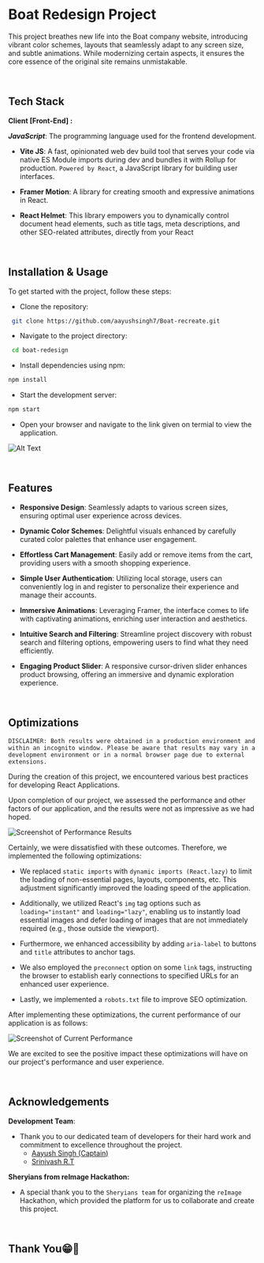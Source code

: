# Boat Redesign Project

This project breathes new life into the Boat company website, introducing vibrant color schemes, layouts that seamlessly adapt to any screen size, and subtle animations. While modernizing certain aspects, it ensures the core essence of the original site remains unmistakable.

<br>

## Tech Stack

**Client [Front-End] :**

**_JavaScript_**: The programming language used for the frontend development.

- **Vite JS**: A fast, opinionated web dev build tool that serves your code via native ES Module imports during dev and bundles it with Rollup for production. `Powered by React`, a JavaScript library for building user interfaces.

- **Framer Motion**: A library for creating smooth and expressive animations in React.

- **React Helmet**: This library empowers you to dynamically control document head elements, such as title tags, meta descriptions, and other SEO-related attributes, directly from your React

<br>

## Installation & Usage

To get started with the project, follow these steps:

- Clone the repository:

```bash
 git clone https://github.com/aayushsingh7/Boat-recreate.git
```

- Navigate to the project directory:

```bash
 cd boat-redesign
```

- Install dependencies using npm:

```bash
npm install
```

- Start the development server:

```bash
npm start
```

- Open your browser and navigate to the link given on termial to view the application.

![Alt Text](https://res.cloudinary.com/dvk80x6fi/image/upload/v1713424840/Screenshot_610_neaytl.png)

<br>

## Features

- **Responsive Design**: Seamlessly adapts to various screen sizes, ensuring optimal user experience across devices.

- **Dynamic Color Schemes**: Delightful visuals enhanced by carefully curated color palettes that enhance user engagement.

- **Effortless Cart Management**: Easily add or remove items from the cart, providing users with a smooth shopping experience.

- **Simple User Authentication**: Utilizing local storage, users can conveniently log in and register to personalize their experience and manage their accounts.

- **Immersive Animations**: Leveraging Framer, the interface comes to life with captivating animations, enriching user interaction and aesthetics.

- **Intuitive Search and Filtering**: Streamline project discovery with robust search and filtering options, empowering users to find what they need efficiently.

- **Engaging Product Slider**: A responsive cursor-driven slider enhances product browsing, offering an immersive and dynamic exploration experience.

<br>

## Optimizations

`DISCLAIMER: Both results were obtained in a production environment and within an incognito window. Please be aware that results may vary in a development environment or in a normal browser page due to external extensions.`

During the creation of this project, we encountered various best practices for developing React Applications.

Upon completion of our project, we assessed the performance and other factors of our application, and the results were not as impressive as we had hoped.

![Screenshot of Performance Results](https://res.cloudinary.com/dvk80x6fi/image/upload/v1713429245/Screenshot_588_tficn9.png)

Certainly, we were dissatisfied with these outcomes. Therefore, we implemented the following optimizations:

- We replaced `static imports` with `dynamic imports (React.lazy)` to limit the loading of non-essential pages, layouts, components, etc. This adjustment significantly improved the loading speed of the application.

- Additionally, we utilized React's `img` tag options such as `loading="instant"` and `loading="lazy"`, enabling us to instantly load essential images and defer loading of images that are not immediately required (e.g., those outside the viewport).

- Furthermore, we enhanced accessibility by adding `aria-label` to buttons and `title` attributes to anchor tags.

- We also employed the `preconnect` option on some `link` tags, instructing the browser to establish early connections to specified URLs for an enhanced user experience.

- Lastly, we implemented a `robots.txt` file to improve SEO optimization.

After implementing these optimizations, the current performance of our application is as follows:

![Screenshot of Current Performance](https://res.cloudinary.com/dvk80x6fi/image/upload/v1713429475/Screenshot_612_isgjed.png)

We are excited to see the positive impact these optimizations will have on our project's performance and user experience.

<br>

## Acknowledgements

**Development Team**:

- Thank you to our dedicated team of developers for their hard work and commitment to excellence throughout the project.
  - [Aayush Singh (Captain)](https://github.com/aayushsingh7)
  - [Srinivash R.T](https://github.com/CByadd)

**Sheryians from reImage Hackathon:**

- A special thank you to the `Sheryians team` for organizing the `reImage` Hackathon, which provided the platform for us to collaborate and create this project.

<br>

## Thank You😁💖

